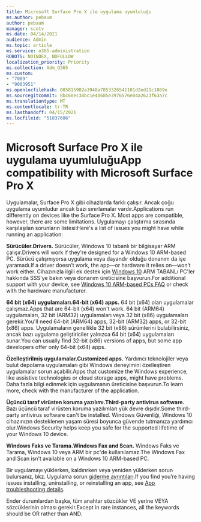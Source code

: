 ```yaml
---
title: Microsoft Surface Pro X ile uygulama uyumluluğu
ms.author: pebaum
author: pebaum
manager: scotv
ms.date: 04/14/2021
audience: Admin
ms.topic: article
ms.service: o365-administration
ROBOTS: NOINDEX, NOFOLLOW
localization_priority: Priority
ms.collection: Adm_O365
ms.custom:
- "7009"
- "9003951"
ms.openlocfilehash: 085815982a3948a7853326541101d2ed21c1869e
ms.sourcegitcommit: 8bc60ec34bc1e40685e3976576e04a2623f63a7c
ms.translationtype: MT
ms.contentlocale: tr-TR
ms.lasthandoff: 04/15/2021
ms.locfileid: "51837606"
---
```

# <a name="app-compatibility-with-microsoft-surface-pro-x"></a><span data-ttu-id="ac58a-102">Microsoft Surface Pro X ile uygulama uyumluluğu</span><span class="sxs-lookup"><span data-stu-id="ac58a-102">App compatibility with Microsoft Surface Pro X</span></span>

<span data-ttu-id="ac58a-103">Uygulamalar, Surface Pro X gibi cihazlarda farklı çalışır. Ancak çoğu uygulama uyumludur ancak bazı sınırlamalar vardır.</span><span class="sxs-lookup"><span data-stu-id="ac58a-103">Applications run differently on devices like the Surface Pro X. Most apps are compatible, however, there are some limitations.</span></span> <span data-ttu-id="ac58a-104">Uygulamayı çalıştırma sırasında karşılaşılan sorunların listesi:</span><span class="sxs-lookup"><span data-stu-id="ac58a-104">Here's a list of issues you might have while running an application:</span></span> 

<span data-ttu-id="ac58a-105">**Sürücüler.**</span><span class="sxs-lookup"><span data-stu-id="ac58a-105">**Drivers.**</span></span> <span data-ttu-id="ac58a-106">Sürücüler, Windows 10 tabanlı bir bilgisayar ARM çalışır.</span><span class="sxs-lookup"><span data-stu-id="ac58a-106">Drivers will work if they're designed for a Windows 10 ARM-based PC.</span></span> <span data-ttu-id="ac58a-107">Sürücü çalışmıyorsa uygulama veya dayandır olduğu donanım da işe yaramadı.</span><span class="sxs-lookup"><span data-stu-id="ac58a-107">If a driver doesn’t work, the app—or hardware it relies on—won’t work either.</span></span> <span data-ttu-id="ac58a-108">Cihazınızla ilgili ek destek için [Windows 10](https://support.microsoft.com/windows/windows-10-arm-based-pcs-faq-477f51df-2e3b-f68f-31b0-06f5e4f8ebb5) ARM TABANLı PC'ler hakkında SSS'ye bakın veya donanım üreticisine başvurun.</span><span class="sxs-lookup"><span data-stu-id="ac58a-108">For additional support with your device, see [Windows 10 ARM-based PCs FAQ](https://support.microsoft.com/windows/windows-10-arm-based-pcs-faq-477f51df-2e3b-f68f-31b0-06f5e4f8ebb5) or check with the hardware manufacturer.</span></span>

<span data-ttu-id="ac58a-109">**64 bit (x64) uygulamaları.**</span><span class="sxs-lookup"><span data-stu-id="ac58a-109">**64-bit (x64) apps.**</span></span> <span data-ttu-id="ac58a-110">64 bit (x64) olan uygulamalar çalışmaz.</span><span class="sxs-lookup"><span data-stu-id="ac58a-110">Apps that are 64-bit (x64) won't work.</span></span> <span data-ttu-id="ac58a-111">64 bit (ARM64) uygulamaları, 32 bit (ARM32) uygulamaları veya 32 bit (x86) uygulamaları gerekir.</span><span class="sxs-lookup"><span data-stu-id="ac58a-111">You'll need 64-bit (ARM64) apps, 32-bit (ARM32) apps, or 32-bit (x86) apps.</span></span> <span data-ttu-id="ac58a-112">Uygulamaların genellikle 32 bit (x86) sürümlerini bulabilirsiniz, ancak bazı uygulama geliştiriciler yalnızca 64 bit (x64) uygulamaları sunar.</span><span class="sxs-lookup"><span data-stu-id="ac58a-112">You can usually find 32-bit (x86) versions of apps, but some app developers offer only 64-bit (x64) apps.</span></span>

<span data-ttu-id="ac58a-113">**Özelleştirilmiş uygulamalar.**</span><span class="sxs-lookup"><span data-stu-id="ac58a-113">**Customized apps.**</span></span> <span data-ttu-id="ac58a-114">Yardımcı teknolojiler veya bulut depolama uygulamaları gibi Windows deneyimini özelleştiren uygulamalar sorun açabilir.</span><span class="sxs-lookup"><span data-stu-id="ac58a-114">Apps that customize the Windows experience, like assistive technologies or cloud storage apps, might have problems.</span></span> <span data-ttu-id="ac58a-115">Daha fazla bilgi edinmek için uygulamanın üreticisine başvurun.</span><span class="sxs-lookup"><span data-stu-id="ac58a-115">To learn more, check with the manufacturer of the application.</span></span>

<span data-ttu-id="ac58a-116">**Üçüncü taraf virüsten koruma yazılımı.**</span><span class="sxs-lookup"><span data-stu-id="ac58a-116">**Third-party antivirus software.**</span></span> <span data-ttu-id="ac58a-117">Bazı üçüncü taraf virüsten koruma yazılımları yük devre dışıdır.</span><span class="sxs-lookup"><span data-stu-id="ac58a-117">Some third-party antivirus software can't be installed.</span></span> <span data-ttu-id="ac58a-118">Windows Güvenliği, Windows 10 cihazınızın desteklenen yaşam süresi boyunca güvende tutmanıza yardımcı olur.</span><span class="sxs-lookup"><span data-stu-id="ac58a-118">Windows Security helps keep you safe for the supported lifetime of your Windows 10 device.</span></span>

<span data-ttu-id="ac58a-119">**Windows Faks ve Tarama.**</span><span class="sxs-lookup"><span data-stu-id="ac58a-119">**Windows Fax and Scan.**</span></span> <span data-ttu-id="ac58a-120">Windows Faks ve Tarama, Windows 10 veya ARM bir pc'de kullanılamaz.</span><span class="sxs-lookup"><span data-stu-id="ac58a-120">The Windows Fax and Scan isn’t available on a Windows 10 ARM-based PC.</span></span>

<span data-ttu-id="ac58a-121">Bir uygulamayı yüklerken, kaldırırken veya yeniden yüklerken sorun bulursanız, bkz. Uygulama sorun [giderme ayrıntıları](https://docs.microsoft.com/troubleshoot/mem/intune/troubleshoot-app-install#app-troubleshooting-details).</span><span class="sxs-lookup"><span data-stu-id="ac58a-121">If you find you’re having issues installing, uninstalling, or reinstalling an app, see [App troubleshooting details](https://docs.microsoft.com/troubleshoot/mem/intune/troubleshoot-app-install#app-troubleshooting-details).</span></span>

<span data-ttu-id="ac58a-122">Ender durumlardan başka, tüm anahtar sözcükler VE yerine VEYA sözcüklerinin olması gerekir.</span><span class="sxs-lookup"><span data-stu-id="ac58a-122">Except in rare instances, all the keywords should be OR rather than AND.</span></span>
